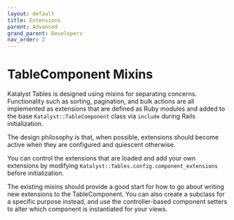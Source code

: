 ```yaml
---
layout: default
title: Extensions
parent: Advanced
grand_parent: Developers
nav_order: 2
---
```


# TableComponent Mixins

Katalyst Tables is designed using mixins for separating concerns. Functionality such as sorting, pagination, and 
bulk actions are all implemented as extensions that are defined as Ruby modules and added to the base
`Katalyst::TableComponent` class via `include` during Rails initialization.

The design philosophy is that, when possible, extensions should become active when they are configured and quiescent
otherwise.

You can control the extensions that are loaded and add your own extensions by modifying
`Katalyst::Tables.config.component_extensions` before initialization.

The existing mixins should provide a good start for how to go about writing new extensions to the TableComponent.
You can also create a subclass for a specific purpose instead, and use the controller-based component setters to
alter which component is instantiated for your views.
